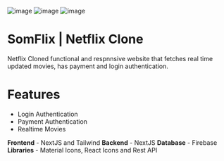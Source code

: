 ![image](https://user-images.githubusercontent.com/85481905/224714133-28b19d3d-cc30-41c6-9ba3-35a50411ae1b.png)
![image](https://user-images.githubusercontent.com/85481905/224714255-3faeb9f5-a80f-494d-9488-7fbf93788806.png)
![image](https://user-images.githubusercontent.com/85481905/224714338-38b478eb-4d43-49f3-8877-552cc10d483d.png)


# SomFlix | Netflix Clone

Netflix Cloned functional and respnnsive website that fetches real time updated movies, has payment and login authentication.


# Features
- Login Authentication
- Payment Authentication
- Realtime Movies 

**Frontend** - NextJS and Tailwind
**Backend** - NextJS
**Database** - Firebase
**Libraries** - Material Icons, React Icons and Rest API
